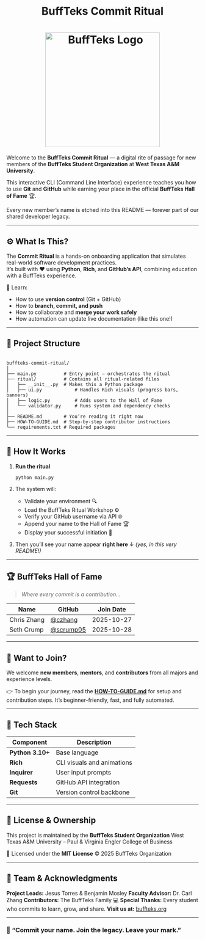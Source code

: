 <!-- need bufftek title center div -->
<div align="center"><h1>BuffTeks Commit Ritual</h1></div>

# <div align="center"><img src="https://buffteks.org/media/49d17137a37f59fb62acc5b5d87273bfff50039da527e3a2df5474c4.png" alt="BuffTeks Logo" width="300" /></div>


Welcome to the **BuffTeks Commit Ritual** — a digital rite of passage for new members of the **BuffTeks Student Organization** at **West Texas A&M University**.  

This interactive CLI (Command Line Interface) experience teaches you how to use **Git** and **GitHub** while earning your place in the official **BuffTeks Hall of Fame** 🏆.  

Every new member’s name is etched into this README — forever part of our shared developer legacy.

---

## ⚙️ What Is This?

The **Commit Ritual** is a hands-on onboarding application that simulates real-world software development practices.  
It’s built with ❤️ using **Python**, **Rich**, and **GitHub’s API**, combining education with a BuffTeks experience.

🧠 Learn:
- How to use **version control** (Git + GitHub)
- How to **branch, commit, and push**
- How to collaborate and **merge your work safely**
- How automation can update live documentation (like this one!)

---

## 🧱 Project Structure

````

buffteks-commit-ritual/
│
├── main.py          # Entry point – orchestrates the ritual
├── ritual/          # Contains all ritual-related files
│   ├── __init__.py  # Makes this a Python package
│   ├── ui.py            # Handles Rich visuals (progress bars, banners)
│   ├── logic.py         # Adds users to the Hall of Fame
│   └── validator.py     # Runs system and dependency checks
│
├── README.md        # You’re reading it right now
├── HOW-TO-GUIDE.md  # Step-by-step contributor instructions
└── requirements.txt # Required packages

````

---

## 🚀 How It Works

1. **Run the ritual**
   ```bash
   python main.py
   ````

2. The system will:
   * Validate your environment 🔍
   * Load the BuffTeks Ritual Workshop ⚙️
   * Verify your GitHub username via API 🌐
   * Append your name to the Hall of Fame 🏆
   * Display your successful initiation 🎉

3. Then you’ll see your name appear **right here** ↓
   *(yes, in this very README!)*

---

## 🏆 BuffTeks Hall of Fame

> *Where every commit is a contribution...*

| Name         | GitHub                                       | Join Date  |
| ------------ | -------------------------------------------- | ---------- |
| Chris Zhang | [@czhang](https://github.com/czhang) | 2025-10-27 |
| Seth Crump | [@scrump05](https://github.com/scrump05) | 2025-10-28 |

---

## 🧩 Want to Join?

We welcome **new members**, **mentors**, and **contributors** from all majors and experience levels.

👉 To begin your journey, read the **[HOW-TO-GUIDE.md](HOW-TO-GUIDE.md)** for setup and contribution steps.
It’s beginner-friendly, fast, and fully automated.

<!-- ---

## 💡 Why We Built This

We believe learning Git and GitHub shouldn’t be intimidating — it should be **interactive, visual, and fun**.
The BuffTeks Commit Ritual turns version control into a shared experience that celebrates collaboration.

Every new commit is a new BuffTeks story.
Every contribution strengthens our community.
And every name here marks a moment of growth. -->

---

## 🧰 Tech Stack

| Component        | Description                |
| ---------------- | -------------------------- |
| **Python 3.10+** | Base language              |
| **Rich**         | CLI visuals and animations |
| **Inquirer**     | User input prompts         |
| **Requests**     | GitHub API integration     |
| **Git**          | Version control backbone   |

---

## 📜 License & Ownership

This project is maintained by the **BuffTeks Student Organization**
West Texas A&M University – Paul & Virginia Engler College of Business

📄 Licensed under the **MIT License**
© 2025 BuffTeks Organization

---

## 👥 Team & Acknowledgments

**Project Leads:** Jesus Torres & Benjamin Mosley
**Faculty Advisor:** Dr. Carl Zhang
**Contributors:** The BuffTeks Family 💻
**Special Thanks:** Every student who commits to learn, grow, and share.
**Visit us at:** [buffteks.org](https://buffteks.org)

---

### 🐃 “Commit your name. Join the legacy. Leave your mark.”
